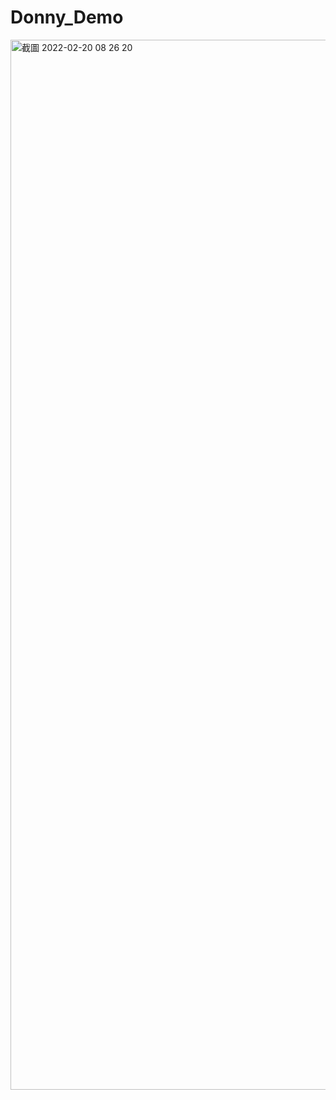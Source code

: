 # Donny_Demo
<img width="1680" alt="截圖 2022-02-20 08 26 20" src="https://user-images.githubusercontent.com/19180201/154825605-967c3601-822b-4ca2-baa6-1cde80352b0b.png">
